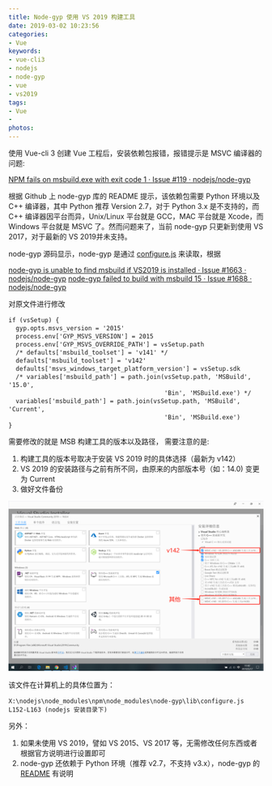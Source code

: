 ```yaml
---
title: Node-gyp 使用 VS 2019 构建工具
date: 2019-03-02 10:23:56
categories:
- Vue
keywords:
- vue-cli3
- nodejs
- node-gyp
- vue
- vs2019
tags:
- Vue
-
photos:
---
```


使用 Vue-cli 3 创建 Vue 工程后，安装依赖包报错，报错提示是 MSVC 编译器的问题:

[NPM fails on msbuild.exe with exit code 1 · Issue #119 · nodejs/node-gyp](https://github.com/nodejs/node-gyp/issues/119)

根据 Github 上 node-gyp 库的 README 提示，该依赖包需要 Python 环境以及 C++ 编译器，其中 Python 推荐 Version 2.7，对于 Python 3.x 是不支持的，而 C++ 编译器因平台而异，Unix/Linux 平台就是 GCC，MAC 平台就是 Xcode，而 Windows 平台就是 MSVC 了。然而问题来了，当前 node-gyp 只更新到使用 VS 2017，对于最新的 VS 2019并未支持。

node-gyp 源码显示，node-gyp 是通过 [configure.js](https://github.com/nodejs/node-gyp/blob/master/lib/configure.js#L147-L158) 来读取，根据

[node-gyp is unable to find msbuild if VS2019 is installed · Issue #1663 · nodejs/node-gyp](https://github.com/nodejs/node-gyp/issues/1663)
[node-gyp failed to build with msbuild 15 · Issue #1688 · nodejs/node-gyp](https://github.com/nodejs/node-gyp/issues/1688)

对原文件进行修改

```
if (vsSetup) {
  gyp.opts.msvs_version = '2015'
  process.env['GYP_MSVS_VERSION'] = 2015
  process.env['GYP_MSVS_OVERRIDE_PATH'] = vsSetup.path
  /* defaults['msbuild_toolset'] = 'v141' */
  defaults['msbuild_toolset'] = 'v142'
  defaults['msvs_windows_target_platform_version'] = vsSetup.sdk
  /* variables['msbuild_path'] = path.join(vsSetup.path, 'MSBuild', '15.0',
                                           'Bin', 'MSBuild.exe') */
  variables['msbuild_path'] = path.join(vsSetup.path, 'MSBuild', 'Current',
                                           'Bin', 'MSBuild.exe')
}
```

需要修改的就是 MSB 构建工具的版本以及路径，
需要注意的是:

1. 构建工具的版本号取决于安装 VS 2019 时的具体选择（最新为 v142）
2. VS 2019 的安装路径与之前有所不同，由原来的内部版本号（如：14.0) 变更为 Current
3. 做好文件备份

![VS 2019](https://raw.githubusercontent.com/Evandoz/blob/master/NPM/node-gyp.png)

该文件在计算机上的具体位置为：

```
X:\nodejs\node_modules\npm\node_modules\node-gyp\lib\configure.js L152-L163 (nodejs 安装目录下)
```

另外：

1. 如果未使用 VS 2019，譬如 VS 2015、VS 2017 等，无需修改任何东西或者根据官方说明进行设置即可
2. node-gyp 还依赖于 Python 环境（推荐 v2.7，不支持 v3.x），node-gyp 的 [README](https://github.com/nodejs/node-gyp/blob/master/README.md) 有说明


